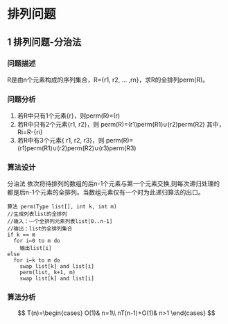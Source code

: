 # 排列问题

## 1 排列问题-分治法

### 问题描述

R是由n个元素构成的序列集合，R={r1, r2, … ,rn}，求R的全排列perm(R)。

### 问题分析

1. 若R中只有1个元素{r}，则perm(R)=(r)
2. 若R中只有2个元素{r1, r2}，则 
      perm(R)=(r1)perm(R1)∪(r2)perm(R2)
      其中，Ri=R-{ri}
3. 若R中有3个元素{ r1, r2, r3}，则
    perm(R)=(r1)perm(R1)∪(r2)perm(R2)∪(r3)perm(R3)


### 算法设计

分治法
依次将待排列的数组的后n-1个元素与第一个元素交换,则每次递归处理的都是后n-1个元素的全排列。当数组元素仅有一个时为此递归算法的出口。
```
算法 perm(Type list[], int k, int m)
//生成列表list的全排列
//输入：一个全排列元素列表list[0..n-1]
//输出：list的全排列集合
if k == m
  for i←0 to m do
    输出list[i]
else
  for i←k to m do
    swap list[k] and list[i]
    perm(list, k+1, m)
    swap list[k] and list[i]
```
### 算法分析

$$
T(n)=\begin{cases}
    O(1)& n=1\\
    nT(n-1)+O(1)& n>1
\end{cases}
$$